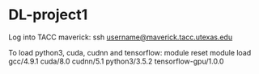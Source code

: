 # DL-project1
Log into TACC maverick: 
ssh username@maverick.tacc.utexas.edu

To load python3, cuda, cudnn and tensorflow:
module reset
module load gcc/4.9.1 cuda/8.0 cudnn/5.1 python3/3.5.2 tensorflow-gpu/1.0.0
